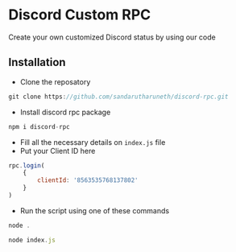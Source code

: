 # Discord Custom RPC
Create your own customized Discord status by using our code

## Installation
- Clone the reposatory
```javascript
git clone https://github.com/sandarutharuneth/discord-rpc.git
```
- Install discord rpc package
```javascript
npm i discord-rpc
```
- Fill all the necessary details on `index.js` file
- Put your Client ID here
```javascript
rpc.login(
    {
        clientId: '8563535768137802'
    }
)
```
- Run the script using one of these commands
```js
node .
```
```js
node index.js
```
